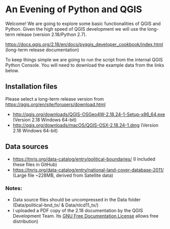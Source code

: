 # An Evening of Python and QGIS

Welcome! We are going to explore some basic functionalities of QGIS and Python. Given the high speed of QGIS development we will use the long-term release (version 2.18/Python 2.7).

https://docs.qgis.org/2.18/en/docs/pyqgis_developer_cookbook/index.html (long-term release documentation)


To keep things simple we are going to run the script from the internal QGIS Python Console. You will need to download the example data from the links below.

## Installation files
Please select a long-term release version from https://qgis.org/en/site/forusers/download.html
+ http://qgis.org/downloads/QGIS-OSGeo4W-2.18.24-1-Setup-x86_64.exe (Version 2.18 Windows 64-bit)
+ http://qgis.org/downloads/macOS/QGIS-OSX-2.18.24-1.dmg (Version 2.18 Windows 64-bit)

## Data sources
+ https://tnris.org/data-catalog/entry/political-boundaries/ (I included these files in GitHub)
+ https://tnris.org/data-catalog/entry/national-land-cover-database-2011/ (Large file ~228MB, derived from Satellite data)
### Notes: 
+ Data source files should be uncompressed in the Data folder (Data/political-bnd_tx/ & Data/nlcd11_tx/)
+ I uploaded a PDF copy of the 2.18 documentation by the QGIS Development Team. Its [GNU Free Documentation License](https://docs.qgis.org/2.18/en/docs/user_manual/appendices/appendices.html#gfl-appendix) allows free distribution)
